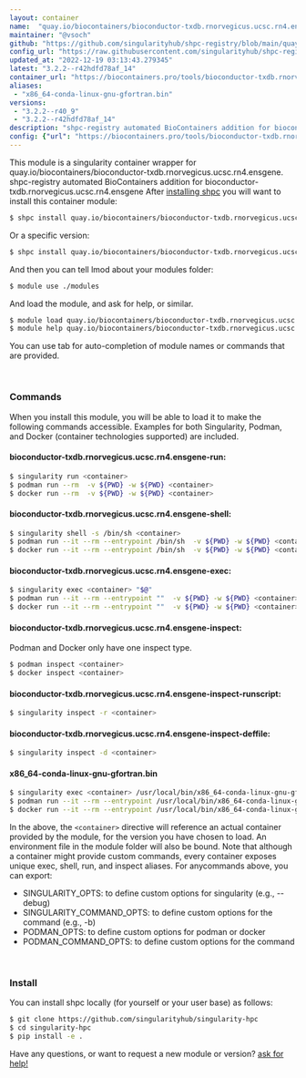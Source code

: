```yaml
---
layout: container
name:  "quay.io/biocontainers/bioconductor-txdb.rnorvegicus.ucsc.rn4.ensgene"
maintainer: "@vsoch"
github: "https://github.com/singularityhub/shpc-registry/blob/main/quay.io/biocontainers/bioconductor-txdb.rnorvegicus.ucsc.rn4.ensgene/container.yaml"
config_url: "https://raw.githubusercontent.com/singularityhub/shpc-registry/main/quay.io/biocontainers/bioconductor-txdb.rnorvegicus.ucsc.rn4.ensgene/container.yaml"
updated_at: "2022-12-19 03:13:43.279345"
latest: "3.2.2--r42hdfd78af_14"
container_url: "https://biocontainers.pro/tools/bioconductor-txdb.rnorvegicus.ucsc.rn4.ensgene"
aliases:
 - "x86_64-conda-linux-gnu-gfortran.bin"
versions:
 - "3.2.2--r40_9"
 - "3.2.2--r42hdfd78af_14"
description: "shpc-registry automated BioContainers addition for bioconductor-txdb.rnorvegicus.ucsc.rn4.ensgene"
config: {"url": "https://biocontainers.pro/tools/bioconductor-txdb.rnorvegicus.ucsc.rn4.ensgene", "maintainer": "@vsoch", "description": "shpc-registry automated BioContainers addition for bioconductor-txdb.rnorvegicus.ucsc.rn4.ensgene", "latest": {"3.2.2--r42hdfd78af_14": "sha256:10b49a1a4f917ce29405036658807278821e94d81aaca42246ea472f2ecb48d2"}, "tags": {"3.2.2--r40_9": "sha256:08205f03be594525704cc5ca3575078c971ea0f1f55e1e827e45b92ebd89b847", "3.2.2--r42hdfd78af_14": "sha256:10b49a1a4f917ce29405036658807278821e94d81aaca42246ea472f2ecb48d2"}, "docker": "quay.io/biocontainers/bioconductor-txdb.rnorvegicus.ucsc.rn4.ensgene", "aliases": {"x86_64-conda-linux-gnu-gfortran.bin": "/usr/local/bin/x86_64-conda-linux-gnu-gfortran.bin"}}
---
```


This module is a singularity container wrapper for quay.io/biocontainers/bioconductor-txdb.rnorvegicus.ucsc.rn4.ensgene.
shpc-registry automated BioContainers addition for bioconductor-txdb.rnorvegicus.ucsc.rn4.ensgene
After [installing shpc](#install) you will want to install this container module:


```bash
$ shpc install quay.io/biocontainers/bioconductor-txdb.rnorvegicus.ucsc.rn4.ensgene
```

Or a specific version:

```bash
$ shpc install quay.io/biocontainers/bioconductor-txdb.rnorvegicus.ucsc.rn4.ensgene:3.2.2--r42hdfd78af_14
```

And then you can tell lmod about your modules folder:

```bash
$ module use ./modules
```

And load the module, and ask for help, or similar.

```bash
$ module load quay.io/biocontainers/bioconductor-txdb.rnorvegicus.ucsc.rn4.ensgene/3.2.2--r42hdfd78af_14
$ module help quay.io/biocontainers/bioconductor-txdb.rnorvegicus.ucsc.rn4.ensgene/3.2.2--r42hdfd78af_14
```

You can use tab for auto-completion of module names or commands that are provided.

<br>

### Commands

When you install this module, you will be able to load it to make the following commands accessible.
Examples for both Singularity, Podman, and Docker (container technologies supported) are included.

#### bioconductor-txdb.rnorvegicus.ucsc.rn4.ensgene-run:

```bash
$ singularity run <container>
$ podman run --rm  -v ${PWD} -w ${PWD} <container>
$ docker run --rm  -v ${PWD} -w ${PWD} <container>
```

#### bioconductor-txdb.rnorvegicus.ucsc.rn4.ensgene-shell:

```bash
$ singularity shell -s /bin/sh <container>
$ podman run --it --rm --entrypoint /bin/sh  -v ${PWD} -w ${PWD} <container>
$ docker run --it --rm --entrypoint /bin/sh  -v ${PWD} -w ${PWD} <container>
```

#### bioconductor-txdb.rnorvegicus.ucsc.rn4.ensgene-exec:

```bash
$ singularity exec <container> "$@"
$ podman run --it --rm --entrypoint ""  -v ${PWD} -w ${PWD} <container> "$@"
$ docker run --it --rm --entrypoint ""  -v ${PWD} -w ${PWD} <container> "$@"
```

#### bioconductor-txdb.rnorvegicus.ucsc.rn4.ensgene-inspect:

Podman and Docker only have one inspect type.

```bash
$ podman inspect <container>
$ docker inspect <container>
```

#### bioconductor-txdb.rnorvegicus.ucsc.rn4.ensgene-inspect-runscript:

```bash
$ singularity inspect -r <container>
```

#### bioconductor-txdb.rnorvegicus.ucsc.rn4.ensgene-inspect-deffile:

```bash
$ singularity inspect -d <container>
```


#### x86_64-conda-linux-gnu-gfortran.bin

```bash
$ singularity exec <container> /usr/local/bin/x86_64-conda-linux-gnu-gfortran.bin
$ podman run --it --rm --entrypoint /usr/local/bin/x86_64-conda-linux-gnu-gfortran.bin   -v ${PWD} -w ${PWD} <container> -c " $@"
$ docker run --it --rm --entrypoint /usr/local/bin/x86_64-conda-linux-gnu-gfortran.bin   -v ${PWD} -w ${PWD} <container> -c " $@"
```



In the above, the `<container>` directive will reference an actual container provided
by the module, for the version you have chosen to load. An environment file in the
module folder will also be bound. Note that although a container
might provide custom commands, every container exposes unique exec, shell, run, and
inspect aliases. For anycommands above, you can export:

 - SINGULARITY_OPTS: to define custom options for singularity (e.g., --debug)
 - SINGULARITY_COMMAND_OPTS: to define custom options for the command (e.g., -b)
 - PODMAN_OPTS: to define custom options for podman or docker
 - PODMAN_COMMAND_OPTS: to define custom options for the command

<br>

### Install

You can install shpc locally (for yourself or your user base) as follows:

```bash
$ git clone https://github.com/singularityhub/singularity-hpc
$ cd singularity-hpc
$ pip install -e .
```

Have any questions, or want to request a new module or version? [ask for help!](https://github.com/singularityhub/singularity-hpc/issues)